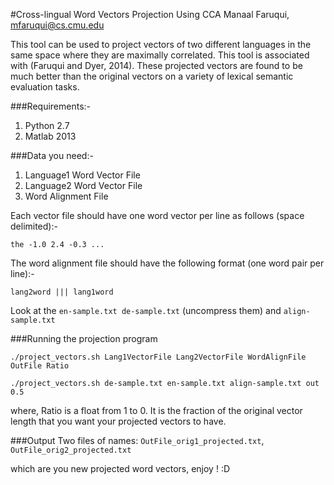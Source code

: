 #Cross-lingual Word Vectors Projection Using CCA
Manaal Faruqui, mfaruqui@cs.cmu.edu

This tool can be used to project vectors of two different languages
in the same space where they are maximally correlated. This tool is
associated with (Faruqui and Dyer, 2014). These projected vectors are
found to be much better than the original vectors on a variety of 
lexical semantic evaluation tasks.

###Requirements:-

1. Python 2.7
2. Matlab 2013

###Data you need:-
1. Language1 Word Vector File 
2. Language2 Word Vector File
3. Word Alignment File

Each vector file should have one word vector per line as follows (space delimited):-

```the -1.0 2.4 -0.3 ...```

The word alignment file should have the following format (one word pair per line):-

```lang2word ||| lang1word```

Look at the ```en-sample.txt de-sample.txt``` (uncompress them) and ```align-sample.txt```

###Running the projection program

```./project_vectors.sh Lang1VectorFile Lang2VectorFile WordAlignFile OutFile Ratio```

```./project_vectors.sh de-sample.txt en-sample.txt align-sample.txt out 0.5```

where, Ratio is a float from 1 to 0. It is the fraction of the original
vector length that you want your projected vectors to have.


###Output
Two files of names: ```OutFile_orig1_projected.txt```, ```OutFile_orig2_projected.txt```

which are you new projected word vectors, enjoy ! :D
